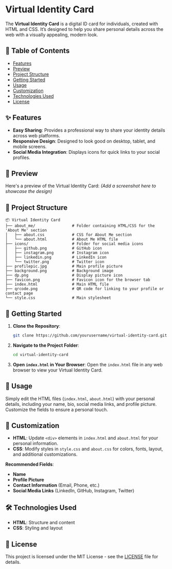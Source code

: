 
# Virtual Identity Card

The **Virtual Identity Card** is a digital ID card for individuals, created with HTML and CSS. It’s designed to help you share personal details across the web with a visually appealing, modern look.

## 📖 Table of Contents
- [Features](#features)
- [Preview](#preview)
- [Project Structure](#project-structure)
- [Getting Started](#getting-started)
- [Usage](#usage)
- [Customization](#customization)
- [Technologies Used](#technologies-used)
- [License](#license)

## ✨ Features
- **Easy Sharing**: Provides a professional way to share your identity details across web platforms.
- **Responsive Design**: Designed to look good on desktop, tablet, and mobile screens.
- **Social Media Integration**: Displays icons for quick links to your social profiles.

## 📸 Preview
Here's a preview of the Virtual Identity Card:
*(Add a screenshot here to showcase the design)*

## 📁 Project Structure

```plaintext
📦 Virtual Identity Card
├── about_me/                # Folder containing HTML/CSS for the 'About Me' section
│   ├── about.css            # CSS for About Me section
│   └── about.html           # About Me HTML file
├── icons/                   # Folder for social media icons
│   ├── github.png           # GitHub icon
│   ├── instagram.png        # Instagram icon
│   ├── linkedin.png         # LinkedIn icon
│   └── twitter.png          # Twitter icon
├── profilepic.jpg           # Main profile picture
├── background.png           # Background image
├── dp.png                   # Display picture icon
├── favicon.png              # Favicon icon for the browser tab
├── index.html               # Main HTML file
├── qrcode.png               # QR code for linking to your profile or contact page
└── style.css                # Main stylesheet
```

## 🚀 Getting Started

1. **Clone the Repository**:
    ```bash
    git clone https://github.com/yourusername/virtual-identity-card.git
    ```
2. **Navigate to the Project Folder**:
    ```bash
    cd virtual-identity-card
    ```
3. **Open `index.html` in Your Browser**:
    Open the `index.html` file in any web browser to view your Virtual Identity Card.

## 🎉 Usage
Simply edit the HTML files (`index.html`, `about.html`) with your personal details, including your name, bio, social media links, and profile picture. Customize the fields to ensure a personal touch.

## 🎨 Customization

- **HTML**: Update `<div>` elements in `index.html` and `about.html` for your personal information.
- **CSS**: Modify styles in `style.css` and `about.css` for colors, fonts, layout, and additional customizations.

**Recommended Fields**:
- **Name**
- **Profile Picture**
- **Contact Information** (Email, Phone, etc.)
- **Social Media Links** (LinkedIn, GitHub, Instagram, Twitter)

## 🛠️ Technologies Used
- **HTML**: Structure and content
- **CSS**: Styling and layout

## 📄 License
This project is licensed under the MIT License - see the [LICENSE](./LICENSE) file for details.

